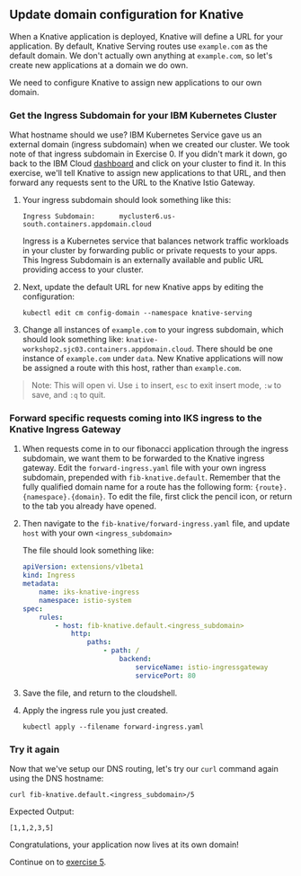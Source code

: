 ## Update domain configuration for Knative
When a Knative application is deployed, Knative will define a URL for your application. By default, Knative Serving routes use `example.com` as the default domain. We don't actually own anything at `example.com`, so let's create new applications at a domain we do own.

We need to configure Knative to assign new applications to our own domain.

### Get the Ingress Subdomain for your IBM Kubernetes Cluster
What hostname should we use? IBM Kubernetes Service gave us an external domain (ingress subdomain) when we created our cluster. We took note of that ingress subdomain in Exercise 0. If you didn't mark it down, go back to the IBM Cloud [dashboard](https://cloud.ibm.com/containers-kubernetes/clusters) and click on your cluster to find it. In this exercise, we'll tell Knative to assign new applications to that URL, and then forward any requests sent to the URL to the Knative Istio Gateway.

1. Your ingress subdomain should look something like this:

	```
	Ingress Subdomain:      mycluster6.us-south.containers.appdomain.cloud   
	```

	Ingress is a Kubernetes service that balances network traffic workloads in your cluster by forwarding public or private requests to your apps. This Ingress Subdomain is an externally available and public URL providing access to your cluster.

2. Next, update the default URL for new Knative apps by editing the configuration:

	```
	kubectl edit cm config-domain --namespace knative-serving
	```

3. Change all instances of `example.com` to your ingress subdomain, which should look something like: `knative-workshop2.sjc03.containers.appdomain.cloud`. There should be one instance of `example.com` under `data`. New Knative applications will now be assigned a route with this host, rather than `example.com`.  

> Note: This will open vi. Use `i` to insert, `esc` to exit insert mode, `:w` to save, and `:q` to quit.

### Forward specific requests coming into IKS ingress to the Knative Ingress Gateway

1. When requests come in to our fibonacci application through the ingress subdomain, we want them to be forwarded to the Knative ingress gateway. Edit the `forward-ingress.yaml` file with your own ingress subdomain, prepended with `fib-knative.default`. Remember that the fully qualified domain name for a route has the following form: `{route}.{namespace}.{domain}`. To edit the file, first click the pencil icon, or return to the tab you already have opened.

2. Then navigate to the `fib-knative/forward-ingress.yaml` file, and update `host` with your own `<ingress_subdomain>`

	The file should look something like:

	```yaml
	apiVersion: extensions/v1beta1
	kind: Ingress
	metadata:
		name: iks-knative-ingress
		namespace: istio-system
	spec:
		rules:
			- host: fib-knative.default.<ingress_subdomain>
				http:
					paths:
						- path: /
							backend:
								serviceName: istio-ingressgateway
								servicePort: 80
	```

3. Save the file, and return to the cloudshell.

2. Apply the ingress rule you just created.

	```
	kubectl apply --filename forward-ingress.yaml
	```

### Try it again

Now that we've setup our DNS routing, let's try our `curl` command again using the DNS hostname:

```
curl fib-knative.default.<ingress_subdomain>/5
```

Expected Output:
```
[1,1,2,3,5]
```

Congratulations, your application now lives at its own domain!

Continue on to [exercise 5](../exercise-5/README.md).